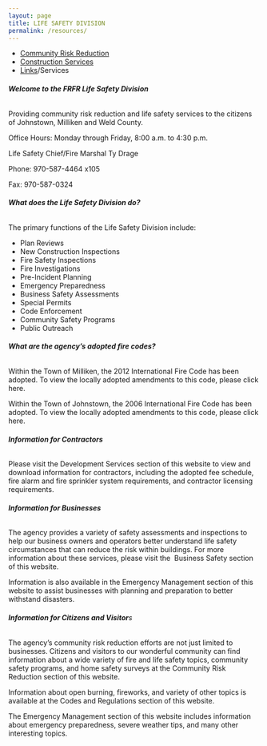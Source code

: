 ```yaml
---
layout: page
title: LIFE SAFETY DIVISION
permalink: /resources/
---
```



* [Community](/resources/community)[ Risk Reduction](/resources/community/)
* [Construction Services](/resources/fire-prevention/)
* [Links](/resources/links)/Services

###### **Welcome to the FRFR Life Safety Division**

Providing community risk reduction and life safety services to the citizens of Johnstown, Milliken and Weld County.

Office Hours: Monday through Friday, 8:00 a.m. to 4:30 p.m.

Life Safety Chief/Fire Marshal Ty Drage

Phone: 970-587-4464 x105

Fax: 970-587-0324

###### **What does the Life Safety Division do?**

The primary functions of the Life Safety Division include:

* Plan Reviews
* New Construction Inspections
* Fire Safety Inspections
* Fire Investigations
* Pre-Incident Planning
* Emergency Preparedness
* Business Safety Assessments
* Special Permits
* Code Enforcement
* Community Safety Programs
* Public Outreach

###### **What are the agency’s adopted fire codes?**

Within the Town of Milliken, the 2012 International Fire Code has been adopted. To view the locally adopted amendments to this code, please click here.

Within the Town of Johnstown, the 2006 International Fire Code has been adopted. To view the locally adopted amendments to this code, please click here.

###### **Information for Contractors**

Please visit the Development Services section of this website to view and download information for contractors, including the adopted fee schedule, fire alarm and fire sprinkler system requirements, and contractor licensing requirements.

###### **Information for Businesses**

The agency provides a variety of safety assessments and inspections to help our business owners and operators better understand life safety circumstances that can reduce the risk within buildings. For more information about these services, please visit the  Business Safety section of this website.

Information is also available in the Emergency Management section of this website to assist businesses with planning and preparation to better withstand disasters.

###### **Information for Citizens and Visitor**s

The agency’s community risk reduction efforts are not just limited to businesses. Citizens and visitors to our wonderful community can find information about a wide variety of fire and life safety topics, community safety programs, and home safety surveys at the Community Risk Reduction section of this website.

Information about open burning, fireworks, and variety of other topics is available at the Codes and Regulations section of this website.

The Emergency Management section of this website includes information about emergency preparedness, severe weather tips, and many other interesting topics.
